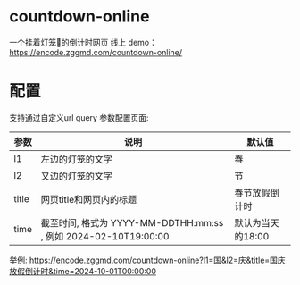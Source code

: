 # countdown-online
一个挂着灯笼🏮的倒计时网页
线上 demo： https://encode.zggmd.com/countdown-online/
# 配置
支持通过自定义url query 参数配置页面:

| 参数    | 说明                                                     | 默认值         |
|-------|--------------------------------------------------------|-------------|
| l1    | 左边的灯笼的文字                                               | 春           |
| l2    | 又边的灯笼的文字                                               | 节           |
| title | 网页title和网页内的标题                                         | 春节放假倒计时     |
| time  | 截至时间, 格式为 YYYY-MM-DDTHH:mm:ss , 例如 2024-02-10T19:00:00 | 默认为当天的18:00 |

举例:
https://encode.zggmd.com/countdown-online?l1=国&l2=庆&title=国庆放假倒计时&time=2024-10-01T00:00:00
